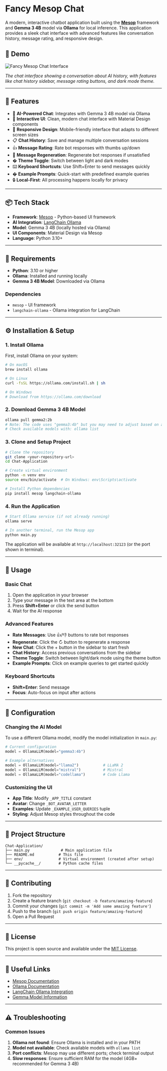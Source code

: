 # Fancy Mesop Chat

A modern, interactive chatbot application built using the **[Mesop](https://mesop-dev.github.io/mesop/)** framework and **Gemma 3 4B** model via **Ollama** for local inference. This application provides a sleek chat interface with advanced features like conversation history, message rating, and responsive design.

## 📸 Demo

![Fancy Mesop Chat Interface](https://github.com/user-attachments/assets/your-screenshot-url-here)

*The chat interface showing a conversation about AI history, with features like chat history sidebar, message rating buttons, and dark mode theme.*

---

## 🚀 Features

- 🤖 **AI-Powered Chat**: Integrates with Gemma 3 4B model via Ollama
- 💬 **Interactive UI**: Clean, modern chat interface with Material Design components
- 📱 **Responsive Design**: Mobile-friendly interface that adapts to different screen sizes
- 📋 **Chat History**: Save and manage multiple conversation sessions
- 👍 **Message Rating**: Rate bot responses with thumbs up/down
- 🔄 **Message Regeneration**: Regenerate bot responses if unsatisfied
- � **Theme Toggle**: Switch between light and dark modes
- ⌨️ **Keyboard Shortcuts**: Use Shift+Enter to send messages quickly
- � **Example Prompts**: Quick-start with predefined example queries
- 🔒 **Local-First**: All processing happens locally for privacy

---

## 📦 Tech Stack

- **Framework**: [Mesop](https://mesop-dev.github.io/mesop/) - Python-based UI framework
- **AI Integration**: [LangChain Ollama](https://python.langchain.com/docs/integrations/llms/ollama)
- **Model**: Gemma 3 4B (locally hosted via Ollama)
- **UI Components**: Material Design via Mesop
- **Language**: Python 3.10+

---

## 🧰 Requirements

- **Python**: 3.10 or higher
- **Ollama**: Installed and running locally
- **Gemma 3 4B Model**: Downloaded via Ollama

### Dependencies
- `mesop` - UI framework
- `langchain-ollama` - Ollama integration for LangChain

---

## ⚙️ Installation & Setup

### 1. Install Ollama
First, install Ollama on your system:
```bash
# On macOS
brew install ollama

# On Linux
curl -fsSL https://ollama.com/install.sh | sh

# On Windows
# Download from https://ollama.com/download
```

### 2. Download Gemma 3 4B Model
```bash
ollama pull gemma2:2b
# Note: The code uses "gemma3:4b" but you may need to adjust based on available models
# Check available models with: ollama list
```

### 3. Clone and Setup Project
```bash
# Clone the repository
git clone <your-repository-url>
cd Chat-Application

# Create virtual environment
python -m venv env
source env/bin/activate  # On Windows: env\Scripts\activate

# Install Python dependencies
pip install mesop langchain-ollama
```

### 4. Run the Application
```bash
# Start Ollama service (if not already running)
ollama serve

# In another terminal, run the Mesop app
python main.py
```

The application will be available at `http://localhost:32123` (or the port shown in terminal).

---

## 🎯 Usage

### Basic Chat
1. Open the application in your browser
2. Type your message in the text area at the bottom
3. Press **Shift+Enter** or click the send button
4. Wait for the AI response

### Advanced Features
- **Rate Messages**: Use 👍/👎 buttons to rate bot responses
- **Regenerate**: Click the ↻ button to regenerate a response
- **New Chat**: Click the + button in the sidebar to start fresh
- **Chat History**: Access previous conversations from the sidebar
- **Theme Toggle**: Switch between light/dark mode using the theme button
- **Example Prompts**: Click on example queries to get started quickly

### Keyboard Shortcuts
- **Shift+Enter**: Send message
- **Focus**: Auto-focus on input after actions

---

## 🔧 Configuration

### Changing the AI Model
To use a different Ollama model, modify the model initialization in `main.py`:

```python
# Current configuration
model = OllamaLLM(model="gemma3:4b")

# Example alternatives
model = OllamaLLM(model="llama2")           # LLaMA 2
model = OllamaLLM(model="mistral")          # Mistral
model = OllamaLLM(model="codellama")        # Code Llama
```

### Customizing the UI
- **App Title**: Modify `_APP_TITLE` constant
- **Avatar**: Change `_BOT_AVATAR_LETTER` 
- **Examples**: Update `_EXAMPLE_USER_QUERIES` tuple
- **Styling**: Adjust Mesop styles throughout the code

---

## 📁 Project Structure

```
Chat-Application/
├── main.py              # Main application file
├── README.md           # This file
├── env/                # Virtual environment (created after setup)
└── __pycache__/        # Python cache files
```

---

## 🤝 Contributing

1. Fork the repository
2. Create a feature branch (`git checkout -b feature/amazing-feature`)
3. Commit your changes (`git commit -m 'Add some amazing feature'`)
4. Push to the branch (`git push origin feature/amazing-feature`)
5. Open a Pull Request

---

## 📝 License

This project is open source and available under the [MIT License](LICENSE).

---

## 🔗 Useful Links

- [Mesop Documentation](https://mesop-dev.github.io/mesop/)
- [Ollama Documentation](https://ollama.com/)
- [LangChain Ollama Integration](https://python.langchain.com/docs/integrations/llms/ollama)
- [Gemma Model Information](https://ai.google.dev/gemma)

---

## ⚠️ Troubleshooting

### Common Issues

1. **Ollama not found**: Ensure Ollama is installed and in your PATH
2. **Model not available**: Check available models with `ollama list`
3. **Port conflicts**: Mesop may use different ports; check terminal output
4. **Slow responses**: Ensure sufficient RAM for the model (4GB+ recommended for Gemma 3 4B)

